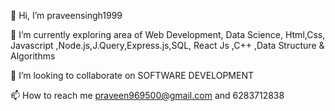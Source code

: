 👋 Hi, I’m praveensingh1999

🌱 I’m currently exploring area of Web Development, Data Science, Html,Css, Javascript ,Node.js,J.Query,Express.js,SQL, React Js ,C++ ,Data Structure & Algorithms

💞️ I’m looking to collaborate on SOFTWARE DEVELOPMENT

📫 How to reach me praveen969500@gmail.com and 6283712838
